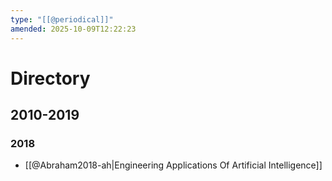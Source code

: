 ```yaml
---
type: "[[@periodical]]"
amended: 2025-10-09T12:22:23
---
```


# Directory
## 2010-2019
### 2018
- [[@Abraham2018-ah|Engineering Applications Of Artificial Intelligence]]
